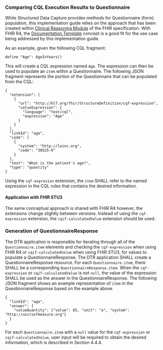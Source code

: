 ### Comparing CQL Execution Results to Questionnaire
While Structured Data Capture provides methods for Questionnaire (form) population, this implementation guide relies on the approach that has been created within [Clinical Reasoning Module](http://hl7.org/fhir/R4/clinicalreasoning-module.html) of the FHIR specification. With FHIR R4, the [Documentation Template](http://hl7.org/fhir/R4/clinicalreasoning-knowledge-artifact-representation.html#documentation-template) concept is a good fit for the use case being addressed by this implementation guide.

As an example, given the following CQL fragment:

```
define "Age": AgeInYears()
```

This will create a CQL expression named `Age`. The expression can then be used to populate an `item` within a Questionnaire. The following JSON fragment represents the portion of the Questionnaire that can be populated from the CQL:

```
{
  "extension": [
    {
      "url": "http://hl7.org/fhir/StructureDefinition/cqf-expression",
      "valueExpression": {
        "language": "text/cql",
        "expression": "Age"
      }
    }
  ],
  "linkId": "age",
  "code": [
    {
      "system": "http://loinc.org",
      "code": "30525-0"
    }
  ],
  "text": "What is the patient's age?",
  "type": "quantity"
}
```

Using the `cqf-expresion` extension, the `item` SHALL refer to the named expression in the CQL rules that contains the desired information.

#### Application with FHIR STU3
The same conceptual approach is shared with FHIR R4 however, the extensions change slightly between versions. Instead of using the `cqf-expression` extension, the `cqif-calculatedValue` extension should be used.

### Generation of QuestionnaireResponse
The DTR application is responsible for iterating through all of the `Questionnaire.item` elements and checking the `cqf-expression` when using FHIR R4 or `cqif-calculatedValue` when using FHIR STU3, for values to populate a QuestionnaireResponse. The DTR application SHALL create a QuestionnaireResponse resource. For each `Questionnaire.item`, there SHALL be a corresponding `QuestionnaireResponse.item`. When the `cqf-expression` or `cqif-calculatedValue` is not `null`, the value of the expression SHALL be used as the answer in the QuestionnaireResponse. The following JSON fragment shows an example representation of `item` in the QuestionnaireResponse based on the example above.

```
{
  "linkId": "age",
  "answer": {
    "valueQuantity": {"value": 65, "unit": "a", "system": "http://unitsofmeasure.org"}
  }
}
```

For each `Questionnaire.item` with a `null` value for the `cqf-expression` or `cqif-calculatedValue`, user input will be required to obtain the desired information, which is described in Section 4.4.4.
